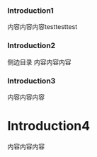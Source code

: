 ### Introduction1
内容内容内容testtesttest
### Introduction2
侧边目录
内容内容内容
### Introduction3
内容内容内容
# Introduction4
内容内容内容
